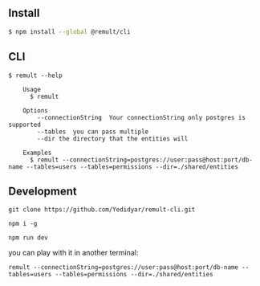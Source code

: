 ## Install

```bash
$ npm install --global @remult/cli
```

## CLI

```
$ remult --help

	Usage
	  $ remult

	Options
		--connectionString  Your connectionString only postgres is supported
		--tables  you can pass multiple
		--dir the directory that the entities will

	Examples
	  $ remult --connectionString=postgres://user:pass@host:port/db-name --tables=users --tables=permissions --dir=./shared/entities
```

## Development

```
git clone https://github.com/Yedidyar/remult-cli.git

npm i -g

npm run dev
```

you can play with it in another terminal:

```
remult --connectionString=postgres://user:pass@host:port/db-name --tables=users --tables=permissions --dir=./shared/entities
```
